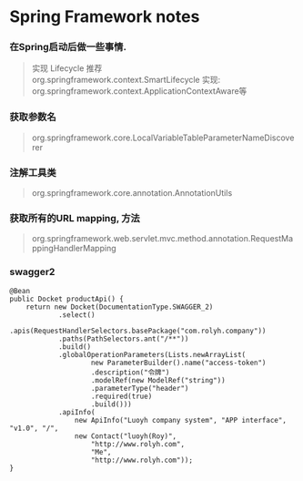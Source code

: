 # Spring Framework notes

### 在Spring启动后做一些事情.
> 实现 Lifecycle 推荐  
> org.springframework.context.SmartLifecycle
> 实现:
> org.springframework.context.ApplicationContextAware等

### 获取参数名
>org.springframework.core.LocalVariableTableParameterNameDiscoverer

### 注解工具类
> org.springframework.core.annotation.AnnotationUtils

### 获取所有的URL mapping, 方法
> org.springframework.web.servlet.mvc.method.annotation.RequestMappingHandlerMapping

### swagger2
```
@Bean
public Docket productApi() {
	return new Docket(DocumentationType.SWAGGER_2)
			.select()
			.apis(RequestHandlerSelectors.basePackage("com.rolyh.company"))
			.paths(PathSelectors.ant("/**"))
			.build() 
			.globalOperationParameters(Lists.newArrayList(
					new ParameterBuilder().name("access-token")
					.description("令牌")
					.modelRef(new ModelRef("string"))
					.parameterType("header")
					.required(true)
					.build()))
			.apiInfo(
				new ApiInfo("Luoyh company system", "APP interface", "v1.0", "/",
				new Contact("luoyh(Roy)", 
					"http://www.rolyh.com", 
					"Me", 
					"http://www.rolyh.com"));
}
```